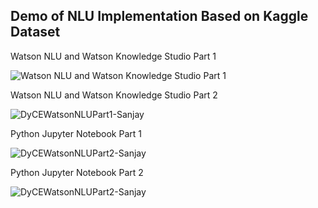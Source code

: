 


## Demo of NLU Implementation Based on Kaggle Dataset

Watson NLU and Watson Knowledge Studio Part 1

![Watson NLU and Watson Knowledge Studio Part 1](https://user-images.githubusercontent.com/69079832/90301095-c539fc00-de6b-11ea-9f29-32b16749e5c4.gif)


Watson NLU and Watson Knowledge Studio Part 2

![DyCEWatsonNLUPart1-Sanjay](https://media.github.ibm.com/user/169439/files/44de1e00-b860-11ea-960c-3d978a3e23fd)


Python Jupyter Notebook Part 1

![DyCEWatsonNLUPart2-Sanjay](https://media.github.ibm.com/user/169439/files/8b804800-b861-11ea-80e2-932e19039c12)


Python Jupyter Notebook Part 2

![DyCEWatsonNLUPart2-Sanjay](https://media.github.ibm.com/user/169439/files/ed40b200-b861-11ea-83c5-9d333cb4b190)


